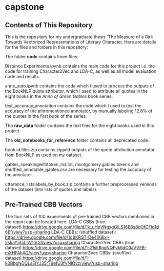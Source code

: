 # capstone

## Contents of This Repository
This is the repository for my undergraduate thesis 'The Measure of a Girl: Towards Vectorized Representations of Literary Character. Here are details for the files and folders in this repository:

The folder **code** contains three files:

Distance Experiments.ipynb contains the main code for this project i.e. the code for training Character2Vec and LDA-C, as well as all model evaluation code and results. 

anno_auto.ipynb contains the code which I used to process the outputs of the BookNLP quote attributor, which I used to attribute all quotes in the eight books in the *Anne of Green Gables* book series.

test_accuracy_annotation contains the code which I used to test the accuracy of the aforementioned annotator, by manually labeling 12.8% of the quotes in the first book of the series. 

The **raw_data** folder contains the text files for the eight books used in this project.

The **old_notebooks_for_reference** folder contains all deprecated code.

book.id.files.zip contains zipped outputs of the quote attribution annotator from BookNLP as used on my dataset.

gables_speakingwithtoken_list.txt, montgomery.gables.tokens and shuffled_annotable_gables.csv are necessary for testing the accuracy of the annotator.

utterance_listslabels_by_book.zip contains a further preprocessed versions of the dataset (into lists of quotes and labels).

## Pre-Trained CBB Vectors
The four sets of 100 experiments of pre-trained CBB vectors mentioned in the report can be located here: 
LDA-C CBBs (true dataset):https://drive.google.com/file/d/1k_uHqVNgxgGILS16E8s8qOfCFlo1d6Ef/view?usp=sharing
LDA-C CBBs: (shuffled dataset): https://drive.google.com/file/d/1d8KRGT-De4IX8jxj-2skaY5f5LIW1hCd/view?usp=sharing
Character2Vec CBBs (true dataset):https://drive.google.com/file/d/1-21slt8qoNQFyk6dC0aVVEB-mXHFAhXQ/view?usp=sharing
Character2Vec CBBs: (shuffled dataset):https://drive.google.com/file/d/1--k0BbgNDQLsEIYJ35rT9efU3fVNlQvz/view?usp=sharing
